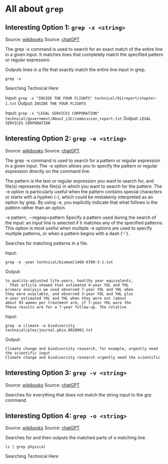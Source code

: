 # All about ```grep```

## Interesting Option 1: ```grep -x <string>```
Source: [wikibooks](https://en.wikibooks.org/wiki/Grep)
Source: [chatGPT](https://openai.com/blog/chatgpt)

The grep -x command is used to search for an exact match of the entire line in a given input. It matches lines that completely match the specified pattern or regular expression.

Outputs lines in a file that exactly match the entire line input in grep.

```
grep -x 
```
Searching Technical Here

Input:
```grep -x "INSIDE THE FOUR FLIGHTS" technical/911report/chapter-1.txt```
Output:
```INSIDE THE FOUR FLIGHTS```

Input:
```grep -x "LEGAL SERVICES CORPORATION" technical/government/About_LSC/commission_report.txt```
Output:
```LEGAL SERVICES CORPORATION```

## Interesting Option 2: ```grep -e <string>```
Source: [wikibooks](https://en.wikibooks.org/wiki/Grep)
Source: [chatGPT](https://openai.com/blog/chatgpt)

The grep -e command is used to search for a pattern or regular expression in a given input. The -e option allows you to specify the pattern or regular expression directly on the command line.

The pattern is the text or regular expression you want to search for, and file(s) represents the file(s) in which you want to search for the pattern.
The -e option is particularly useful when the pattern contains special characters or starts with a hyphen (-), which could be mistakenly interpreted as an option by grep. By using -e, you explicitly indicate that what follows is the pattern rather than an option.

 -e pattern, --regexp=pattern
             Specify a pattern used during the search of the input: an input line is selected if it matches any of the specified patterns.  This option is
             most useful when multiple -e options are used to specify multiple patterns, or when a pattern begins with a dash (‘-’).

Searches for matching patterns in a file.

Input:
```
grep -e -year technical/biomed/1468-6708-3-1.txt
```
Output:
```
to quality-adjusted life-years, healthy year equivalents,
. That article showed that estimated 4-year YOL and YHL
primary analysis we used observed 7-year YOL and YHL when
they were available, and observed 3-year YOL and YHL plus
4-year estimated YOL and YHL when they were not (about
about 93 women per treatment arm, if 7-year YHL were the
These results are for a 7-year follow-up. The relative
```
Input:
```
grep -e climate -e biodiversity technical/plos/journal.pbio.0020001.txt
```
Output:
```
Climate change and biodiversity research, for example, urgently need the scientific input
Climate change and biodiversity research urgently need the scientific
```

## Interesting Option 3: ```grep -v <string>```
Source: [wikibooks](https://en.wikibooks.org/wiki/Grep)
Source: [chatGPT](https://openai.com/blog/chatgpt)

Searches for everything that does not match the string input to the grp command.



## Interesting Option 4: ```grep -o <string>```
Source: [wikibooks](https://en.wikibooks.org/wiki/Grep)
Source: [chatGPT](https://openai.com/blog/chatgpt)

Searches for and then outputs the matched parts of a matching line.

```
ls | grep physical
```
Searching Technical Here
